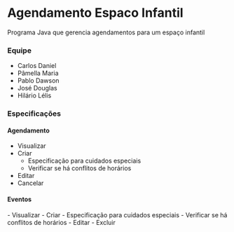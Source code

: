 # Agendamento Espaco Infantil

Programa Java que gerencia agendamentos para um espaço infantil

### Equipe 
- Carlos Daniel
- Pâmella Maria
- Pablo Dawson
- José Douglas
- Hilário Lélis

<h3>Especificações</h3>

<h4>Agendamento</h4>

- Visualizar
- Criar
  - Especificação para cuidados especiais
  - Verificar se há conflitos de horários
- Editar
- Cancelar

<h4>Eventos</h4>
- Visualizar
- Criar
  - Especificação para cuidados especiais
  - Verificar se há conflitos de horários
- Editar
- Excluir

